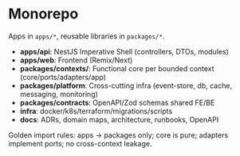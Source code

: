 # Monorepo

Apps in `apps/*`, reusable libraries in `packages/*`.
- **apps/api**: NestJS Imperative Shell (controllers, DTOs, modules)
- **apps/web**: Frontend (Remix/Next)
- **packages/contexts/**: Functional core per bounded context (core/ports/adapters/app)
- **packages/platform**: Cross-cutting infra (event-store, db, cache, messaging, monitoring)
- **packages/contracts**: OpenAPI/Zod schemas shared FE/BE
- **infra**: docker/k8s/terraform/migrations/scripts
- **docs**: ADRs, domain maps, architecture, runbooks, OpenAPI

Golden import rules: apps → packages only; core is pure; adapters implement ports; no cross-context leakage.
